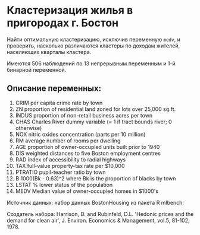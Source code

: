 Кластеризация жилья в пригородах г. Бостон
==========================================

Найти оптимальную кластеризацию, исключив переменную `medv`, и проверить, 
насколько различаются кластеры по доходам жителей, населяющих кварталы кластера.

Имеются 506 наблюдений по 13 непрерывным переменным и 1-й бинарной переменной.

Описание переменных:
--------------------
1. CRIM      per capita crime rate by town
2. ZN        proportion of residential land zoned for lots over 
             25,000 sq.ft.
3. INDUS     proportion of non-retail business acres per town
4. CHAS      Charles River dummy variable (= 1 if tract bounds 
             river; 0 otherwise)
5. NOX       nitric oxides concentration (parts per 10 million)
6. RM        average number of rooms per dwelling
7. AGE       proportion of owner-occupied units built prior to 1940
8. DIS       weighted distances to five Boston employment centres
9. RAD       index of accessibility to radial highways
10. TAX      full-value property-tax rate per $10,000
11. PTRATIO  pupil-teacher ratio by town
12. B        1000(Bk - 0.63)^2 where Bk is the proportion of blacks 
             by town
13. LSTAT    % lower status of the population
14. MEDV     Median value of owner-occupied homes in $1000's

Источник данных: набор данных BostonHousing из пакета R mlbench.

Создатель набора: Harrison, D. and Rubinfeld, D.L. 'Hedonic prices and the demand for clean air', J. Environ. Economics & Management, vol.5, 81-102, 1978.
